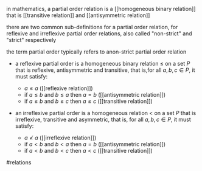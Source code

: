 in mathematics, a partial order relation is a [[homogeneous binary relation]] that is [[transitive relation]] and [[antisymmetric relation]]

there are two common sub-definitions for a partial order relation, for reflexive and irreflexive partial order relations, also called "non-strict" and "strict" respectively

the term partial order typically refers to anon-strict partial order relation

- a reflexive partial order is a homogeneous binary relation $\leq$ on a set $P$ that is reflexive, antisymmetric and transitive, that is,for all $a,b,c \in P$, it must satisfy:
	- $a\leq a$ ([[reflexive relation]])
	- if $a\leq b$ and $b \leq a$ then $a = b$ ([[antisymmetric relation]])
	- if $a\leq b$ and $b\leq c$ then $a\leq c$ ([[transitive relation]])

-  an irreflexive partial order is a homogeneous relation $<$ on a set $P$ that is irreflexive, transitive and asymmetric, that is, for all $a,b,c \in P$, it must satisfy:
	-  $a\not< a$ ([[irreflexive relation]])
	-  if $a < b$ and $b < a$ then $a = b$ ([[antisymmetric relation]])
	- if $a < b$ and $b < c$ then $a < c$ ([[transitive relation]])

#relations 